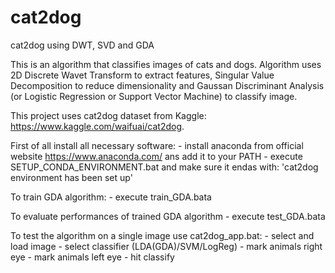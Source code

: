 # cat2dog
cat2dog using DWT, SVD and GDA

This is an algorithm that classifies images of cats and dogs.
Algorithm uses 2D Discrete Wavet Transform to extract features, Singular Value Decomposition to reduce dimensionality
and Gaussan Discriminant Analysis (or Logistic Regression or Support Vector Machine) to classify image.

This project uses cat2dog dataset from Kaggle: https://www.kaggle.com/waifuai/cat2dog.

First of all install all necessary software:
	- install anaconda from official website https://www.anaconda.com/ ans add it to your PATH
	- execute SETUP_CONDA_ENVIRONMENT.bat and make sure it endas with: 'cat2dog environment has been set up'

To train GDA algorithm:
	- execute train_GDA.bata

To evaluate performances of trained GDA algorithm
	- execute test_GDA.bata

To test the algorithm on a single image use cat2dog_app.bat:
	- select and load image
	- select classifier (LDA(GDA)/SVM/LogReg)
	- mark animals right eye
	- mark animals left eye
	- hit classify
